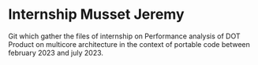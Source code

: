 # Internship Musset Jeremy

Git which gather the files of internship on Performance analysis of DOT Product on multicore architecture in the context of portable code between february 2023 and july 2023.
